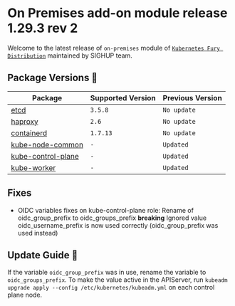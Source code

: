 # On Premises add-on module release 1.29.3 rev 2

Welcome to the latest release of `on-premises` module of [`Kubernetes Fury Distribution`](https://github.com/sighupio/fury-distribution) maintained by SIGHUP team.

## Package Versions 🚢

| Package                                        | Supported Version | Previous Version |
| ---------------------------------------------- | ----------------- | ---------------- |
| [etcd](roles/etcd)                             | `3.5.8`           | `No update`      |
| [haproxy](roles/haproxy)                       | `2.6`             | `No update`      |
| [containerd](roles/containerd)                 | `1.7.13`          | `No update`      |
| [kube-node-common](roles/kube-node-common)     | `-`               | `Updated`        |
| [kube-control-plane](roles/kube-control-plane) | `-`               | `Updated`        |
| [kube-worker](roles/kube-worker)               | `-`               | `Updated`        |

## Fixes

- OIDC variables fixes on kube-control-plane role:
  Rename of oidc_group_prefix to oidc_groups_prefix **breaking**
  Ignored value oidc_username_prefix is now used correctly (oidc_group_prefix was used instead)

## Update Guide 🦮

If the variable `oidc_group_prefix` was in use, rename the variable to `oidc_groups_prefix`.
To make the value active in the APIServer, run `kubeadm upgrade apply --config /etc/kubernetes/kubeadm.yml` on each control plane node.